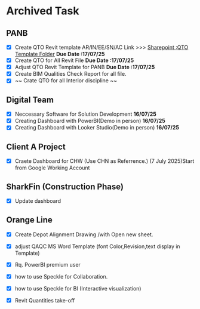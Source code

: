 # Archived Task

## PANB
- [x] Create QTO Revit template AR/IN/EE/SN/AC Link >>> [Sharepoint :QTO Template Folder](https://aurecongroup.sharepoint.com/sites/525653/5_WorkingFiles/Forms/AllItems.aspx?id=%2Fsites%2F525653%2F5%5FWorkingFiles%2F08%5FQTO%2F06%5FSchedule%20Template&p=true&ct=1751355130116&or=Teams%2DHL&ga=1&LOF=1) **Due Date :17/07/25**
- [x] Create QTO for All Revit File **Due Date :17/07/25**
- [x] Adjust QTO Revit Template for PANB **Due Date :17/07/25**
- [x] Create BIM Qualities Check Report for all file.
- [X] ~~ Crate QTO for all Interior discipline ~~

## Digital Team
- [x] Neccessary Software for Solution Development **16/07/25**
- [x] Creating Dashboard with PowerBI(Demo in person) **16/07/25**
- [x] Creating Dashboard with Looker Studio(Demo in person) **16/07/25**

## Client A Project
- [X] Craete Dashboard for CHW (Use CHN as Referrence.) (7 July 2025)Start from Google Working Account
  
## SharkFin (Construction Phase)
- [x] Update dashboard


## Orange Line
  - [x] Create Depot Alignment Drawing /with Open new sheet.
  - [X] adjust QAQC MS Word Template (font Color,Revision,text display in Template)

- [x] Rq. PowerBI premium user 
- [x] how to use Speckle for Collaboration.
- [X] how to use Speckle for BI (Interactive visualization)
- [x] Revit Quantities take-off